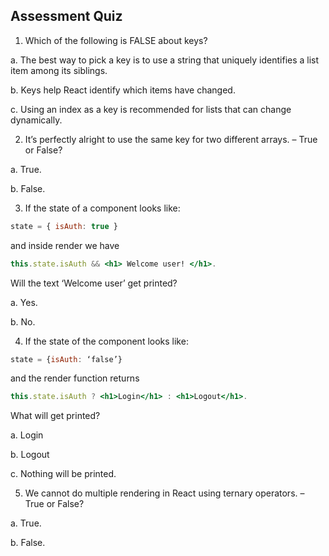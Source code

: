 
## Assessment Quiz

1.	Which of the following is FALSE about keys?

a.	The best way to pick a key is to use a string that uniquely identifies a list item among its siblings.

b.	Keys help React identify which items have changed.

c.	Using an index as a key is recommended for lists that can change dynamically. 

2.	It’s perfectly alright to use the same key for two different arrays. – True or False?

a.	True. 

b.	False.

3.	If the state of a component looks like: 

```jsx
state = { isAuth: true }
```
and inside render we have 
```jsx
this.state.isAuth && <h1> Welcome user! </h1>. 
```
Will the text ‘Welcome user’ get printed?

a.	Yes. 

b.	No. 

4.	If the state of the component looks like: 
```jsx
state = {isAuth: ‘false’}
```
and the render function returns 
```jsx
this.state.isAuth ? <h1>Login</h1> : <h1>Logout</h1>.
``` 
What will get printed?

a.	Login

b.	Logout

c.	Nothing will be printed. 

5.	We cannot do multiple rendering in React using ternary operators. – True or False?

a.	True.

b.	False. 

